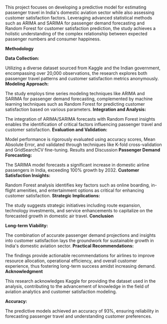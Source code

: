 This project focuses on developing a predictive model for estimating passenger travel in India's domestic aviation sector while also assessing customer satisfaction factors. Leveraging advanced statistical methods such as ARIMA and SARIMA for passenger demand forecasting and Random Forest for customer satisfaction prediction, the study achieves a holistic understanding of the complex relationship between expected passenger numbers and consumer happiness.

**Methodology**

**Data Collection:**

Utilizing a diverse dataset sourced from Kaggle and the Indian government, encompassing over 20,000 observations, the research explores both passenger travel patterns and customer satisfaction metrics anonymously.
**Modeling Approach:** 

The study employs time series modeling techniques like ARIMA and SARIMA for passenger demand forecasting, complemented by machine learning techniques such as Random Forest for predicting customer satisfaction based on various parameters.
**Integration and Analysis:**

The integration of ARIMA/SARIMA forecasts with Random Forest insights enables the identification of critical factors influencing passenger travel and customer satisfaction.
**Evaluation and Validation:**

Model performance is rigorously evaluated using accuracy scores, Mean Absolute Error, and validated through techniques like K-fold cross-validation and GridSearchCV fine-tuning.
Results and Discussion
**Passenger Demand Forecasting:**

The SARIMA model forecasts a significant increase in domestic airline passengers in India, exceeding 100% growth by 2032.
**Customer Satisfaction Insights:**

Random Forest analysis identifies key factors such as online boarding, in-flight amenities, and entertainment options as critical for enhancing customer satisfaction.
**Strategic Implications:**

The study suggests strategic initiatives including route expansion, technology investments, and service enhancements to capitalize on the forecasted growth in domestic air travel.
**Conclusion**


**Long-term Viability:**

The combination of accurate passenger demand projections and insights into customer satisfaction lays the groundwork for sustainable growth in India's domestic aviation sector.
**Practical Recommendations:**

The findings provide actionable recommendations for airlines to improve resource allocation, operational efficiency, and overall customer experience, thus fostering long-term success amidst increasing demand.
**Acknowledgment**

This research acknowledges Kaggle for providing the dataset used in the analysis, contributing to the advancement of knowledge in the field of aviation analytics and customer satisfaction modeling.

**Accuracy:**

The predictive models achieved an accuracy of 93%, ensuring reliability in forecasting passenger travel and understanding customer preferences.
